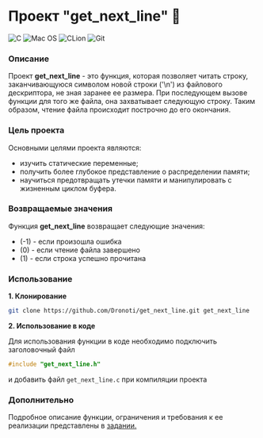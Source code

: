 # Проект "get_next_line" :page_facing_up:
![C](https://img.shields.io/badge/C-00599C?style=for-the-badge&logo=c&logoColor=white)
![Mac OS](https://img.shields.io/badge/mac%20os-000000?style=for-the-badge&logo=macos&logoColor=F0F0F0)
![CLion](https://img.shields.io/badge/CLion-black?style=for-the-badge&logo=clion&logoColor=white)
![Git](https://img.shields.io/badge/git-%23F05033.svg?style=for-the-badge&logo=git&logoColor=white)

### Описание
Проект **get_next_line** - это функция, которая позволяет читать строку, заканчивающуюся символом новой строки ('\n') из файлового дескриптора, не зная заранее ее размера.
При последующем вызове функции для того же файла, она захватывает следующую строку.
Таким образом, чтение файла происходит построчно до его окончания.

### Цель проекта
Основными целями проекта являются:
* изучить статические переменные;
* получить более глубокое представление о распределении памяти;
* научиться предотвращать утечки памяти и манипулировать с жизненным циклом буфера.

### Возвращаемые значения
Функция **get_next_line** возвращает следующие значения:
* (-1) - если произошла ошибка
* (0) - если чтение файла завершено
* (1) - если строка успешно прочитана

### Использование
**1. Клонирование**
```bash
git clone https://github.com/Dronoti/get_next_line.git get_next_line
```
**2. Использование в коде**

Для использования функции в коде необходимо подключить заголовочный файл
```C
#include "get_next_line.h"
```
и добавить файл `get_next_line.с` при компиляции проекта

### Дополнительно
Подробное описание функции, ограничения и требования к ее реализации представлены в [задании.](./get_next_line.pdf)